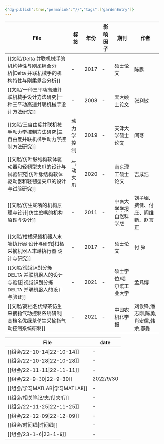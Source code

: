 ```yaml
---
{"dg-publish":true,"permalink":"//","tags":["gardenEntry"]}
---
```




| File                                                         | 标签     | 年份   | 影响因子 | 期刊           | 作者                   |
| ------------------------------------------------------------ | ------ | ---- | ---- | ------------ | -------------------- |
| [[文献/Delta 并联机械手的机构特性与刚柔耦合分析\|Delta 并联机械手的机构特性与刚柔耦合分析]]   | \-     | 2017 | \-   | 硕士论文         | 陈鹏                   |
| [[文献/一种三平动高速并联机械手设计方法研究\|一种三平动高速并联机械手设计方法研究]]             | \-     | 2008 | \-   | 天大硕士论文       | 张利敏                  |
| [[文献/三自由度并联机械手动力学控制方法研究\|三自由度并联机械手动力学控制方法研究]]             | 动力学 控制 | 2019 | \-   | 天津大学硕士论文     | 闫寒                   |
| [[文献/仿叶脉结构软体驱动器和轻韧型夹爪的设计与试验研究\|仿叶脉结构软体驱动器和轻韧型夹爪的设计与试验研究]] | 气动夹爪   | 2020 | \-   | 南京理工硕士论文     | 吉成浩                  |
| [[文献/仿生蛇嘴的机构原理与设计\|仿生蛇嘴的机构原理与设计]]                         | \-     | 2011 | \-   | 中南大学学报 自然科学版 | 刘子娟、费健、付庄、阎维新、赵言正    |
| [[文献/柑橘采摘机器人末端执行器 设计与研究\|柑橘采摘机器人末端执行器 设计与研究]]             | \-     | 2017 | \-   | 硕士论文         | 付 舜                  |
| [[文献/视觉识别分拣 DELTA 并联机器人的设计与验证\|视觉识别分拣 DELTA 并联机器人的设计与验证]] | \-     | 2021 | \-   | 硕士学位/哈尔滨工业大学 | 孟凡博                  |
| [[文献/高档名优绿茶仿生采摘指气动控制系统研制\|高档名优绿茶仿生采摘指气动控制系统研制]]           | \-     | 2021 | \-   | 中国农机化学报      | 刘俊锋,潘志刚,陈勇,肖宏儒,韩余,郝淼 |



| File                         | date      |
| ---------------------------- | --------- |
| [[组会/22-10-14\|22-10-14]] | \-        |
| [[组会/22-10-28\|22-10-28]] | \-        |
| [[组会/22-11-11\|22-11-11]] | \-        |
| [[组会/22-9-30\|22-9-30]]   | 2022/9/30 |
| [[组会/学习MATLAB\|学习MATLAB]] | \-        |
| [[组会/相关笔记/夹爪\|夹爪]]        | \-        |
| [[组会/22-11-25\|22-11-25]] | \-        |
| [[组会/22-12-09\|22-12-09]] | \-        |
| [[组会/时间线\|时间线]]           | \-        |
| [[组会/23-1-6\|23-1-6]]     | \-        |
